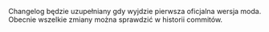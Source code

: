 Changelog będzie uzupełniany gdy wyjdzie pierwsza oficjalna wersja moda.
Obecnie wszelkie zmiany można sprawdzić w historii commitów.